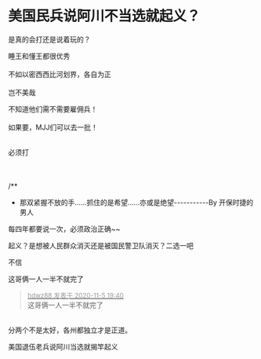# 美国民兵说阿川不当选就起义？


是真的会打还是说着玩的？

睡王和懂王都很优秀<br />
<br />
不如以密西西比河划界，各自为正<br />
<br />
岂不美哉

不知道他们需不需要雇佣兵！<br />
<br />
如果要，MJJ们可以去一批！<br />
<br />
<img src="static/image/smiley/default/lol.gif" smilieid="12" border="0" alt="" /><img src="static/image/smiley/default/lol.gif" smilieid="12" border="0" alt="" /><img src="static/image/smiley/default/lol.gif" smilieid="12" border="0" alt="" />

必须打<br />
<br />
<br />
<br />
/**<br />
 * 那双紧握不放的手……抓住的是希望……亦或是绝望-----------By 开保时捷的男人

每四年都要说一次，必须政治正确~~<img src="static/image/smiley/default/lol.gif" smilieid="12" border="0" alt="" />

起义？是想被人民群众消灭还是被国民警卫队消灭？二选一吧

不信<img src="static/image/smiley/default/lol.gif" smilieid="12" border="0" alt="" />

这哥俩一人一半不就完了 

<div class="quote"><blockquote><font size="2"><a href="https://www.hostloc.com/forum.php?mod=redirect&amp;goto=findpost&amp;pid=9408262&amp;ptid=762931" target="_blank"><font color="#999999">hdwz88 发表于 2020-11-5 19:40</font></a></font><br />
这哥俩一人一半不就完了</blockquote></div><br />
分两个不是太好，各州都独立才是正道。

美国退伍老兵说阿川当选就揭竿起义<img id="aimg_XSueA" onclick="zoom(this, this.src, 0, 0, 0)" class="zoom" src="https://cdn.jsdelivr.net/gh/hishis/forum-master/public/images/patch.gif" onmouseover="img_onmouseoverfunc(this)" onload="thumbImg(this)" border="0" alt="" />

